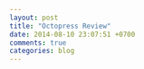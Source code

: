 ```yaml
---
layout: post
title: "Octopress Review"
date: 2014-08-10 23:07:51 +0700
comments: true
categories: blog
---
```

